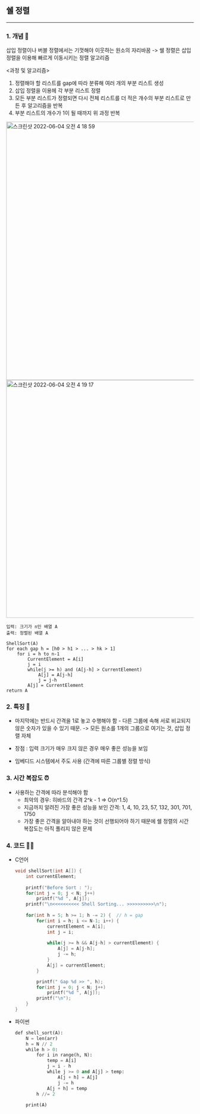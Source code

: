 ## 쉘 정렬
---

### 1. 개념 🌱

삽입 정렬이나 버블 정렬에서는 기껏해야 이웃하는 원소의 자리바꿈 -> 쉘 정렬은 삽입 정렬을 이용해 빠르게 이동시키는 정렬 알고리즘

<과정 및 알고리즘>

1. 정렬해야 할 리스트를 gap에 따라 분류해 여러 개의 부분 리스트 생성
2. 삽입 정렬을 이용헤 각 부분 리스트 정렬
3. 모든 부분 리스트가 정렬되면 다시 전체 리스트를 더 적은 개수의 부분 리스트로 만든 후 알고리즘을 반복
4. 부분 리스트의 개수가 1이 될 때까지 위 과정 반복

<img width="692" alt="스크린샷 2022-06-04 오전 4 18 59" src="https://user-images.githubusercontent.com/77239220/171934192-3e6f5f38-c914-4df9-8507-3007a2d86bd3.png">
<img width="637" alt="스크린샷 2022-06-04 오전 4 19 17" src="https://user-images.githubusercontent.com/77239220/171934265-d7720b98-6fba-4570-ae4b-bb131c066cc7.png">



    입력: 크기가 n인 배열 A
    출력: 정렬된 배열 A

    ShellSort(A)
    for each gap h = [h0 > h1 > ... > hk > 1]
        for i = h to n-1
            CurrentElement = A[i]
            j = i
            while(j >= h) and (A[j-h] > CurrentElement)
                A[j] = A[j-h]
                j = j-h
            A[j] = CurrentElement
    return A


### 2. 특징 🌸

- 마지막에는 반드시 간격을 1로 놓고 수행해야 함 - 다른 그룹에 속해 서로 비교되지 않은 숫자가 있을 수 있기 때문. -> 모든 원소를 1개의 그룹으로 여기는 것, 삽입 정렬 자체

- 장점 : 입력 크기가 매우 크지 않은 경우 매우 좋은 성능을 보임
- 임베디드 시스템에서 주도 사용 (간격에 따른 그룹별 정렬 방식)

### 3. 시간 복잡도 ⏰
- 사용하는 간격에 따라 분석해야 함
    - 최악의 경우: 히바드의 간격 2^k - 1 => O(n^1.5)
    - 지금까지 알려진 가장 좋은 성능을 보인 간격: 1, 4, 10, 23, 57, 132, 301, 701, 1750
    - 가장 좋은 간격을 알아내야 하는 것이 선행되어야 하기 때문에 쉘 정렬의 시간 복잡도는 아직 풀리지 않은 문제

### 4. 코드 🧑‍💻

- C언어
    ```c
    void shellSort(int A[]) {
        int currentElement;
        
        printf("Before Sort : ");
        for(int j = 0; j < N; j++)
            printf("%d ", A[j]);
        printf("\n<<<<<<<<<< Shell Sorting... >>>>>>>>>>\n");
        
        for(int h = 5; h >= 1; h -= 2) {  // h = gap
            for(int i = h; i <= N-1; i++) {
                currentElement = A[i];
                int j = i;
                
                while(j >= h && A[j-h] > currentElement) {
                    A[j] = A[j-h];
                    j -= h;
                }
                A[j] = currentElement;
            }

            printf(" Gap %d >> ", h);
            for(int j = 0; j < N; j++)
                printf("%d ", A[j]);
            printf("\n");
        }
    }


    ```

- 파이썬
    ```python
    def shell_sort(A):
        N = len(arr)
        h = N // 2
        while h > 0:
            for i in range(h, N):
                temp = A[i]
                j = i - h
                while j >= 0 and A[j] > temp:
                    A[j + h] = A[j]
                    j -= h
                A[j + h] = temp
            h //= 2
     
        print(A)
    ```

